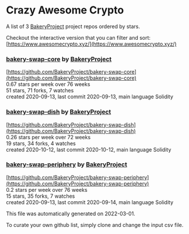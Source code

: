 # Crazy Awesome Crypto
A list of 3 [BakeryProject](https://github.com/BakeryProject) project repos ordered by stars.  

Checkout the interactive version that you can filter and sort: 
[https://www.awesomecrypto.xyz/](https://www.awesomecrypto.xyz/)  


### [bakery-swap-core](https://github.com/BakeryProject/bakery-swap-core) by [BakeryProject](https://github.com/BakeryProject)  
  
[https://github.com/BakeryProject/bakery-swap-core](https://github.com/BakeryProject/bakery-swap-core)  
0.67 stars per week over 76 weeks  
51 stars, 71 forks, 7 watches  
created 2020-09-13, last commit 2020-09-13, main language Solidity  


### [bakery-swap-dish](https://github.com/BakeryProject/bakery-swap-dish) by [BakeryProject](https://github.com/BakeryProject)  
  
[https://github.com/BakeryProject/bakery-swap-dish](https://github.com/BakeryProject/bakery-swap-dish)  
0.26 stars per week over 72 weeks  
19 stars, 34 forks, 4 watches  
created 2020-10-12, last commit 2020-10-12, main language Solidity  


### [bakery-swap-periphery](https://github.com/BakeryProject/bakery-swap-periphery) by [BakeryProject](https://github.com/BakeryProject)  
  
[https://github.com/BakeryProject/bakery-swap-periphery](https://github.com/BakeryProject/bakery-swap-periphery)  
0.2 stars per week over 76 weeks  
15 stars, 35 forks, 7 watches  
created 2020-09-13, last commit 2020-09-14, main language Solidity  


This file was automatically generated on 2022-03-01.  

To curate your own github list, simply clone and change the input csv file.  